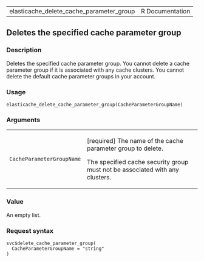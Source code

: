 <table style="width: 100%;">
<tbody>
<tr class="odd">
<td>elasticache_delete_cache_parameter_group</td>
<td style="text-align: right;">R Documentation</td>
</tr>
</tbody>
</table>

## Deletes the specified cache parameter group

### Description

Deletes the specified cache parameter group. You cannot delete a cache
parameter group if it is associated with any cache clusters. You cannot
delete the default cache parameter groups in your account.

### Usage

    elasticache_delete_cache_parameter_group(CacheParameterGroupName)

### Arguments

<table>
<colgroup>
<col style="width: 35%" />
<col style="width: 65%" />
</colgroup>
<tbody>
<tr class="odd">
<td><code
id="elasticache_delete_cache_parameter_group_:_CacheParameterGroupName">CacheParameterGroupName</code></td>
<td><p>[required] The name of the cache parameter group to delete.</p>
<p>The specified cache security group must not be associated with any
clusters.</p></td>
</tr>
</tbody>
</table>

### Value

An empty list.

### Request syntax

    svc$delete_cache_parameter_group(
      CacheParameterGroupName = "string"
    )
